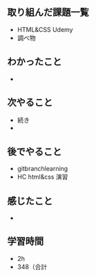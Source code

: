 ## 取り組んだ課題一覧
- HTML&CSS Udemy
- 調べ物
## わかったこと
- 
## 次やること
- 続き
-
## 後でやること
- gitbranchlearning
- HC html&css 演習
## 感じたこと
- 
## 学習時間
- 2h
- 348（合計